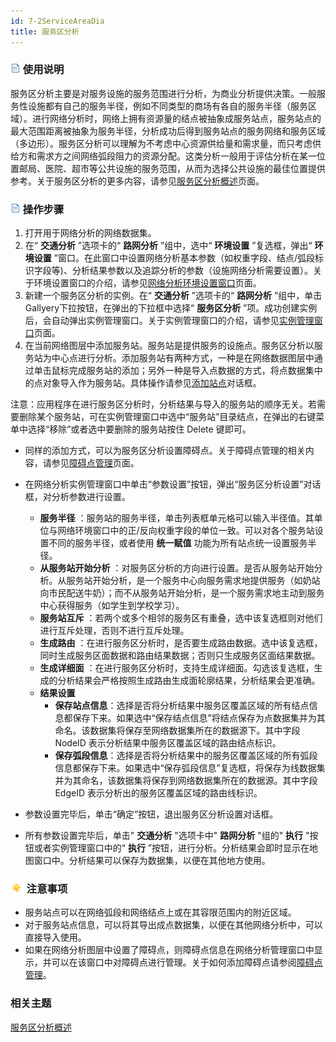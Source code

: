 ```yaml
---
id: 7-2ServiceAreaDia
title: 服务区分析
---
```

### ![](../img/read.gif) 使用说明

服务区分析主要是对服务设施的服务范围进行分析，为商业分析提供决策。一般服务性设施都有自己的服务半径，例如不同类型的商场有各自的服务半径（服务区域）。进行网络分析时，网络上拥有资源量的结点被抽象成服务站点，服务站点的最大范围距离被抽象为服务半径，分析成功后得到服务站点的服务网络和服务区域（多边形）。服务区分析可以理解为不考虑中心资源供给量和需求量，而只考虑供给方和需求方之间网络弧段阻力的资源分配。这类分析一般用于评估分析在某一位置邮局、医院、超市等公共设施的服务范围，从而为选择公共设施的最佳位置提供参考。关于服务区分析的更多内容，请参见[服务区分析概述](7-1ServiceArea)页面。

### ![](../img/read.gif) 操作步骤

  1. 打开用于网络分析的网络数据集。
  2. 在“ **交通分析** ”选项卡的“ **路网分析** ”组中，选中“ **环境设置** ”复选框，弹出“ **环境设置** ”窗口。在此窗口中设置网络分析基本参数（如权重字段、结点/弧段标识字段等)、分析结果参数以及追踪分析的参数（设施网络分析需要设置）。关于环境设置窗口的介绍，请参见[网络分析环境设置窗口](NetAnalystEnvironmentWIN)页面。
  3. 新建一个服务区分析的实例。在“ **交通分析** ”选项卡的“ **路网分析** ”组中，单击Gallyery下拉按钮，在弹出的下拉框中选择“ **服务区分析** ”项。成功创建实例后，会自动弹出实例管理窗口。关于实例管理窗口的介绍，请参见[实例管理窗口](InstanceWIN)页面。
  4. 在当前网络图层中添加服务站。服务站是提供服务的设施点。服务区分析以服务站为中心点进行分析。添加服务站有两种方式，一种是在网络数据图层中通过单击鼠标完成服务站的添加；另外一种是导入点数据的方式，将点数据集中的点对象导入作为服务站。具体操作请参见[添加站点](ImportLocations)对话框。

注意：应用程序在进行服务区分析时，分析结果与导入的服务站的顺序无关。若需要删除某个服务站，可在实例管理窗口中选中“服务站”目录结点，在弹出的右键菜单中选择“移除”或者选中要删除的服务站按住
Delete 键即可。

* 同样的添加方式，可以为服务区分析设置障碍点。关于障碍点管理的相关内容，请参见[障碍点管理](BarrierManagement)页面。
* 在网络分析实例管理窗口中单击“参数设置”按钮，弹出“服务区分析设置”对话框，对分析参数进行设置。 

  * **服务半径** ：服务站的服务半径，单击列表框单元格可以输入半径值。其单位与网络环境窗口中的正/反向权重字段的单位一致。可以对各个服务站设置不同的服务半径，或者使用 **统一赋值** 功能为所有站点统一设置服务半径。
  * **从服务站开始分析** ：对服务区分析的方向进行设置。是否从服务站开始分析。从服务站开始分析，是一个服务中心向服务需求地提供服务（如奶站向市民配送牛奶）；而不从服务站开始分析，是一个服务需求地主动到服务中心获得服务（如学生到学校学习）。
  * **服务站互斥** ：若两个或多个相邻的服务区有重叠，选中该复选框则对他们进行互斥处理，否则不进行互斥处理。
  * **生成路由** ：在进行服务区分析时，是否要生成路由数据。选中该复选框，同时生成服务区面数据和路由结果数据；否则只生成服务区面结果数据。
  * **生成详细面** ：在进行服务区分析时，支持生成详细面。勾选该复选框，生成的分析结果会严格按照生成路由生成面轮廓结果，分析结果会更准确。
  * **结果设置**
    * **保存站点信息**：选择是否将分析结果中服务区覆盖区域的所有结点信息都保存下来。如果选中“保存结点信息”将结点保存为点数据集并为其命名。该数据集将保存至网络数据集所在的数据源下。其中字段 NodeID 表示分析结果中服务区覆盖区域的路由结点标识。
    * **保存弧段信息**：选择是否将分析结果中的服务区覆盖区域的所有弧段信息都保存下来。如果选中“保存弧段信息”复选框，将保存为线数据集并为其命名，该数据集将保存到网络数据集所在的数据源。其中字段 EdgeID 表示分析出的服务区覆盖区域的路由线标识。
* 参数设置完毕后，单击“确定”按钮，退出服务区分析设置对话框。
* 所有参数设置完毕后，单击" **交通分析** "选项卡中" **路网分析** "组的" **执行** "按钮或者实例管理窗口中的“ **执行** ”按钮，进行分析。分析结果会即时显示在地图窗口中。分析结果可以保存为数据集，以便在其他地方使用。

### ![](../img/note.png) 注意事项

  * 服务站点可以在网络弧段和网络结点上或在其容限范围内的附近区域。
  * 对于服务站点信息，可以将其导出成点数据集，以便在其他网络分析中，可以直接导入使用。
  * 如果在网络分析图层中设置了障碍点，则障碍点信息在网络分析管理窗口中显示，并可以在该窗口中对障碍点进行管理。关于如何添加障碍点请参阅[障碍点管理](BarrierManagement)。

### 相关主题

[服务区分析概述](7-1ServiceArea)
